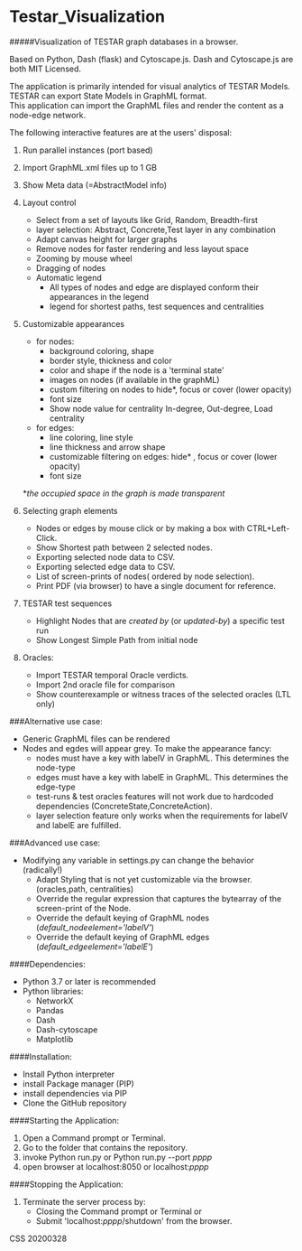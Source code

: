 # Testar_Visualization
#####Visualization of TESTAR graph databases in a browser.

Based on Python, Dash (flask) and Cytoscape.js. Dash and Cytoscape.js are both MIT Licensed.

The application is primarily intended for visual analytics of TESTAR Models.  
TESTAR can export State Models in GraphML format.  
This application can import the GraphML files and render the content as a node-edge network.

The following interactive features are at the users' disposal:
 
01. Run parallel instances (port based)

02. Import GraphML.xml files up to 1 GB

03. Show Meta data  (=AbstractModel info)

04. Layout control
    * Select from a set of layouts like Grid, Random, Breadth-first 
    * layer selection: Abstract, Concrete,Test layer in any combination
    * Adapt canvas height for larger graphs
    * Remove nodes for faster rendering and less layout space
    * Zooming by mouse wheel
    * Dragging of nodes
    * Automatic legend
        - All types of nodes and edge are displayed conform their appearances in the legend
        - legend for shortest paths, test sequences and centralities 
        
05. Customizable appearances
    * for nodes:
        * background coloring, shape
        * border style, thickness and color 
        * color and shape if the node is a  'terminal state'
        - images on nodes (if available in the graphML)
        * custom filtering on nodes to hide\*, focus or cover (lower opacity) 
        * font size
        * Show node value for centrality In-degree, Out-degree, Load centrality
    * for edges:
        * line coloring, line style
        * line thickness and arrow shape
        * customizable filtering on edges: hide\* , focus or cover (lower opacity) 
        * font size 
     
     \**the occupied space in the graph is made transparent*   
             
06. Selecting graph elements
    - Nodes or edges by mouse click or by making a box with CTRL+Left-Click.
    - Show Shortest path between 2 selected nodes.
    - Exporting selected node data to CSV.
    - Exporting selected edge data to CSV.
    - List of screen-prints of nodes( ordered by node selection).
    - Print PDF (via browser) to have a single document for reference.
    
07. TESTAR test sequences
    - Highlight Nodes that are *created by* (or *updated-by*) a specific test run
    * Show Longest Simple Path from initial node  
    
08. Oracles: 
    - Import TESTAR temporal Oracle verdicts. 
    - Import 2nd oracle file for comparison
    - Show counterexample or witness traces of the selected oracles (LTL only)


###Alternative use case:
* Generic GraphML files can be rendered
* Nodes and egdes will appear grey. To make the appearance fancy:
  * nodes must have a key with labelV in GraphML. This determines the node-type
  * edges must have a key with labelE in GraphML. This determines the edge-type
  * test-runs & test oracles features will not work due to hardcoded dependencies (ConcreteState,ConcreteAction). 
  * layer selection feature only works when the requirements for labelV and labelE are fulfilled.
 
###Advanced  use case: 
* Modifying any variable in settings.py can change the behavior (radically!)
    * Adapt Styling that is not yet customizable via the browser. (oracles,path, centralities) 
    * Override the regular expression that captures the bytearray of the screen-print of the Node.
    * Override the default keying of GraphML nodes (*default_nodeelement='labelV'*) 
    * Override the default keying of GraphML edges (*default_edgeelement='labelE'*) 
    
    

####Dependencies:
 * Python 3.7 or later is recommended
 * Python libraries:
   * NetworkX
   * Pandas
   * Dash
   * Dash-cytoscape
   * Matplotlib

####Installation:
 * Install Python interpreter
 * install Package manager (PIP)
 * install dependencies via PIP
 * Clone the GitHub repository
 
####Starting the Application:
 1. Open a Command prompt or Terminal.
 2. Go to the folder that contains the repository.
 3. invoke Python run.py  or  Python run.py \-\-port *pppp*
 4. open browser at localhost:8050 or localhost:*pppp*

####Stopping the Application:
 1. Terminate the server process by:
    * Closing the Command prompt or Terminal or
    * Submit 'localhost:*pppp*/shutdown' from the browser.

CSS 20200328

